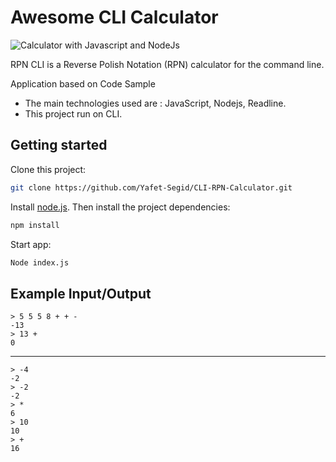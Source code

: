 # Awesome CLI Calculator 

![Calculator with Javascript and NodeJs](https://user-images.githubusercontent.com/83928646/180323381-a9a5dae8-4b46-405c-ae7a-aa7599fc92ac.gif)

RPN CLI is a Reverse Polish Notation (RPN) calculator for the command line.

Application based on Code Sample 

- The main technologies used are : JavaScript, Nodejs, Readline.
- This project run on CLI. 


## Getting started

Clone this project:
```bash
git clone https://github.com/Yafet-Segid/CLI-RPN-Calculator.git
```

Install [node.js](http://nodejs.org/). Then install the project dependencies:
```bash
npm install
```
 
Start app:
```bash
Node index.js
```




Example Input/Output
--------------------


    > 5 5 5 8 + + -
    -13
    > 13 +
    0

---

    > -4
    -2
    > -2
    -2
    > *
    6
    > 10
    10
    > +
    16
